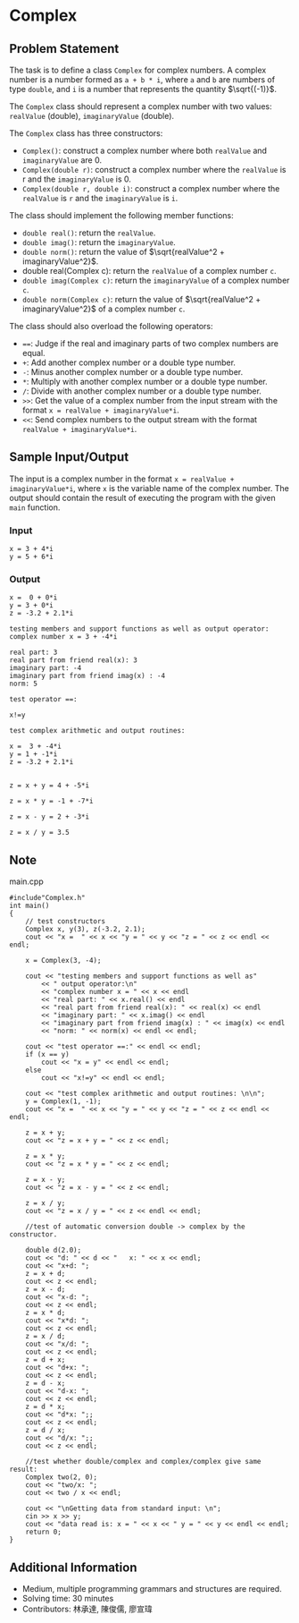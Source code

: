 # Complex

## Problem Statement
The task is to define a class `Complex` for complex numbers. A complex number is a number formed as `a + b * i`, where `a` and `b` are numbers of type `double`, and `i` is a number that represents the quantity $\sqrt{(-1)}$.

The `Complex` class should represent a complex number with two values: `realValue` (double), `imaginaryValue` (double).

The `Complex` class has three constructors:
* `Complex()`: construct a complex number where both `realValue` and `imaginaryValue` are 0.
* `Complex(double r)`: construct a complex number where the `realValue` is r and the `imaginaryValue` is 0.
* `Complex(double r, double i)`: construct a complex number where the `realValue` is `r` and the `imaginaryValue` is `i`.

The class should implement the following member functions:
* `double real()`: return the `realValue`.
* `double imag()`: return the `imaginaryValue`.
* `double norm()`: return the value of $\sqrt{realValue^2 + imaginaryValue^2}$.
* double real(Complex c): return the `realValue` of a complex number `c`.
* `double imag(Complex c)`: return the `imaginaryValue` of a complex number `c`.
* `double norm(Complex c)`: return the value of $\sqrt{realValue^2 + imaginaryValue^2}$ of a complex number `c`.

The class should also overload the following operators:
* `==`: Judge if the real and imaginary parts of two complex numbers are equal.
* `+`: Add another complex number or a double type number.
* `-`: Minus another complex number or a double type number.
* `*`: Multiply with another complex number or a double type number.
* `/`: Divide with another complex number or a double type number.
* `>>`: Get the value of a complex number from the input stream with the format `x = realValue + imaginaryValue*i`.
* `<<`: Send complex numbers to the output stream with the format `realValue + imaginaryValue*i`.

## Sample Input/Output
The input is a complex number in the format `x = realValue + imaginaryValue*i`, where `x` is the variable name of the complex number. The output should contain the result of executing the program with the given `main` function.

### Input
```
x = 3 + 4*i
y = 5 + 6*i
```
### Output
```
x =  0 + 0*i
y = 3 + 0*i
z = -3.2 + 2.1*i

testing members and support functions as well as output operator:
complex number x = 3 + -4*i

real part: 3
real part from friend real(x): 3
imaginary part: -4
imaginary part from friend imag(x) : -4
norm: 5

test operator ==:

x!=y

test complex arithmetic and output routines: 

x =  3 + -4*i
y = 1 + -1*i
z = -3.2 + 2.1*i


z = x + y = 4 + -5*i

z = x * y = -1 + -7*i

z = x - y = 2 + -3*i

z = x / y = 3.5
```

## Note
main.cpp
```
#include"Complex.h"
int main()
{
	// test constructors
	Complex x, y(3), z(-3.2, 2.1);
	cout << "x =  " << x << "y = " << y << "z = " << z << endl << endl;

	x = Complex(3, -4);

	cout << "testing members and support functions as well as"
		<< " output operator:\n"
		<< "complex number x = " << x << endl
		<< "real part: " << x.real() << endl
		<< "real part from friend real(x): " << real(x) << endl
		<< "imaginary part: " << x.imag() << endl
		<< "imaginary part from friend imag(x) : " << imag(x) << endl
		<< "norm: " << norm(x) << endl << endl;

	cout << "test operator ==:" << endl << endl;
	if (x == y)
		cout << "x = y" << endl << endl;
	else
		cout << "x!=y" << endl << endl;

	cout << "test complex arithmetic and output routines: \n\n";
	y = Complex(1, -1);
	cout << "x =  " << x << "y = " << y << "z = " << z << endl << endl;

	z = x + y;
	cout << "z = x + y = " << z << endl;

	z = x * y;
	cout << "z = x * y = " << z << endl;

	z = x - y;
	cout << "z = x - y = " << z << endl;

	z = x / y;
	cout << "z = x / y = " << z << endl << endl;

	//test of automatic conversion double -> complex by the constructor. 

	double d(2.0);
	cout << "d: " << d << "   x: " << x << endl;
	cout << "x+d: ";
	z = x + d;
	cout << z << endl;
	z = x - d;
	cout << "x-d: ";
	cout << z << endl;
	z = x * d;
	cout << "x*d: ";
	cout << z << endl;
	z = x / d;
	cout << "x/d: ";
	cout << z << endl;
	z = d + x;
	cout << "d+x: ";
	cout << z << endl;
	z = d - x;
	cout << "d-x: ";
	cout << z << endl;
	z = d * x;
	cout << "d*x: ";;
	cout << z << endl;
	z = d / x;
	cout << "d/x: ";;
	cout << z << endl;

	//test whether double/complex and complex/complex give same result:
	Complex two(2, 0);
	cout << "two/x: ";
	cout << two / x << endl;

	cout << "\nGetting data from standard input: \n";
	cin >> x >> y;
	cout << "data read is: x = " << x << " y = " << y << endl << endl;
	return 0;
}
```

## Additional Information
* Medium, multiple programming grammars and structures are required.
* Solving time: 30 minutes
* Contributors: 林承達, 陳俊儒, 廖宣瑋


